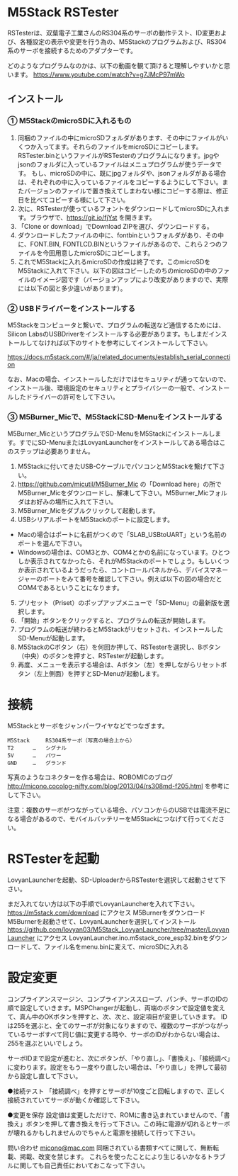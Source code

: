 # M5Stack RSTester
RSTesterは、双葉電子工業さんのRS304系のサーボの動作テスト、ID変更および、各種設定の表示や変更を行う為の、M5Stackのプログラムおよび、RS304系のサーボを接続するためのアダプターです。

どのようなプログラムなのかは、以下の動画を観て頂けると理解しやすいかと思います。
https://www.youtube.com/watch?v=g7JMcP97mWo

## インストール

### ① M5StackのmicroSDに入れるもの
1. 同梱のファイルの中にmicroSDフォルダがあります、その中にファイルがいくつか入ってます。それらのファイルをmicroSDにコピーします。RSTester.binというファイルがRSTesterのプログラムになります。jpgやjsonのフォルダに入っているファイルはメニュプログラムが使うデータです。
もし、microSDの中に、既にjpgフォルダや、jsonフォルダがある場合は、それぞれの中に入っているファイルをコピーするようにして下さい。またバージョンのファイルで置き換えてしまわない様にコピーする際は、修正日を比べてコピーする様にして下さい。
2. 次に、RSTesterが使っているフォントをダウンロードしてmicroSDに入れます。ブラウザで、https://git.io/fjYst を開きます。
3. 「Clone or download」でDownload ZIPを選び、ダウンロードする。
4. ダウンロードしたファイルの中に、fontbinというフォルダがあり、その中に、FONT.BIN, FONTLCD.BINというファイルがあるので、これら２つのファイルを今回用意したmicroSDにコピーします。
5. これでM5Stackに入れるmicroSDの作成は終了です。このmicroSDをM5Stackに入れて下さい。以下の図はコピーしたのちのmicroSDの中のファイルのイメージ図です（バージョンアップにより改変がありますので、実際には以下の図と多少違いがあります）。


### ② USBドライバーをインストールする
M5Stackをコンピュータと繋いで、プログラムの転送など通信するためには、Silicon LabsのUSBDriverをインストールする必要があります。もしまだインストールしてなければ以下のサイトを参考にしてインストールして下さい。

https://docs.m5stack.com/#/ja/related_documents/establish_serial_connection

なお、Macの場合、インストールしただけではセキュリティが通ってないので、インストール後、環境設定のセキュリティとプライバシーの一般で、インストールしたドライバーの許可をして下さい。


### ③ M5Burner_Micで、M5StackにSD-Menuをインストールする
M5Burner_MicというプログラムでSD-MenuをM5Stackにインストールします。すでにSD-MenuまたはLovyanLauncherをインストールしてある場合はこのステップは必要ありません。
1. M5Stackに付いてきたUSB-CケーブルでパソコンとM5Stackを繋げて下さい。
2. https://github.com/micutil/M5Burner_Mic の「Download here」の所でM5Burner_Micをダウンロードし、解凍して下さい。M5Burner_Micフォルダはお好みの場所に入れて下さい。
3. M5Burner_Micをダブルクリックして起動します。
4. USBシリアルポートをM5Stackのポートに設定します。
- Macの場合はポートに名前がつくので「SLAB_USBtoUART」という名前のポートを選んで下さい。
- Windowsの場合は、COM3とか、COM4とかの名前になっています。ひとつしか表示されてなかったら、それがM5Stackのポートでしょう。もしいくつか表示されているようだったら、コントロールパネルから、デバイスマネージャーのポートをみて番号を確認して下さい。例えば以下の図の場合だとCOM4であるということになります。
5. プリセット（Priset）のポップアップメニューで「SD-Menu」の最新版を選択します。
6. 「開始」ボタンをクリックすると、プログラムの転送が開始します。
7. プログラムの転送が終わるとM5Stackがリセットされ、インストールしたSD-Menuが起動します。
8. M5StackのCボタン（右）を何回か押して、RSTesterを選択し、Bボタン（中央）のボタンを押すと、RSTesterが起動します。
9. 再度、メニューを表示する場合は、Aボタン（左）を押しながらリセットボタン（左上側面）を押すとSD-Menuが起動します。

# 接続
M5Stackとサーボをジャンパーワイヤなどでつなぎます。

	M5Stack		RS304系サーボ（写真の場合上から）
	T2		…	シグナル
	5V		…	パワー
	GND		…	グランド

写真のようなコネクターを作る場合は、ROBOMICのブログ
http://micono.cocolog-nifty.com/blog/2013/04/rs308md-f205.html
を参考にして下さい。

注意：複数のサーボがつながっている場合、パソコンからのUSBでは電流不足になる場合があるので、モバイルバッテリーをM5Stackにつなげて行ってください。



# RSTesterを起動
LovyanLauncherを起動、SD-UploaderからRSTesterを選択して起動させて下さい。

まだ入れてない方は以下の手順でLovyanLauncherを入れて下さい。
https://m5stack.com/download にアクセス
M5Burnerをダウンロード
M5Burnerを起動させて、LovyanLauncherを選択してインストール
https://github.com/lovyan03/M5Stack_LovyanLauncher/tree/master/LovyanLauncher にアクセス
LovyanLauncher.ino.m5stack_core_esp32.binをダウンロードして、ファイル名をmenu.binに変えて、microSDに入れる

# 設定変更
コンプライアンスマージン、コンプライアンススロープ、パンチ、サーボのIDの順で設定していきます。MSPChangerが起動し、両端のボタンで設定値を変えて、真ん中のOKボタンを押すと、次、次と、設定項目が変更していきます。
IDは255を選ぶと、全てのサーボが対象になりますので、複数のサーボがつながっているサーボすべて同じ値に変更する時や、サーボのIDがわからない場合は、255を選ぶといいでしょう。

サーボIDまで設定が進むと、次にボタンが、「やり直し」、「書換え」、「接続調べ」に変わります。設定をもう一度やり直したい場合は、「やり直し」を押して最初から設定し直して下さい。

●接続テスト
「接続調べ」を押すとサーボが10度ごと回転しますので、正しく接続されていてサーボが動くか確認して下さい。

●変更を保存
設定値は変更しただけで、ROMに書き込まれていませんので、「書換え」ボタンを押して書き換えを行って下さい。この時に電源が切れるとサーボが壊れるかもしれませんのでちゃんと電源を接続して行って下さい。

問い合わせ
micono@mac.com
同梱されている書類すべてに関して、無断転載、掲載、改変を禁じます。
これらを使ったことにより生じるいかなるトラブルに関しても自己責任においておこなって下さい。
